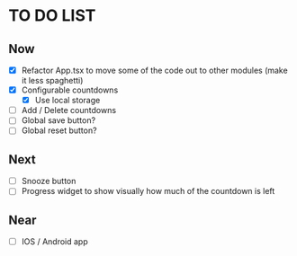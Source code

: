 # TO DO LIST

## Now

* [x] Refactor App.tsx to move some of the code out to other modules (make it
  less spaghetti)
* [x] Configurable countdowns
  * [x] Use local storage
* [ ] Add / Delete countdowns
* [ ] Global save button?
* [ ] Global reset button?

## Next

* [ ] Snooze button
* [ ] Progress widget to show visually how much of the countdown is left

## Near

* [ ] IOS / Android app
